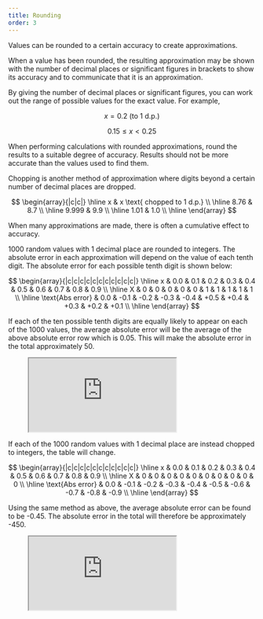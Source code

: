 ```yaml
---
title: Rounding
order: 3
---
```


Values can be rounded to a certain accuracy to create approximations.

When a value has been rounded, the resulting approximation may be shown with the number of decimal places or significant figures in brackets to show its accuracy and to communicate that it is an approximation.

By giving the number of decimal places or significant figures, you can work out the range of possible values for the exact value. For example,

$$
x = 0.2 \text{ (to 1 d.p.)}
$$

$$
0.15 \leq x < 0.25
$$

When performing calculations with rounded approximations, round the results to a suitable degree of accuracy. Results should not be more accurate than the values used to find them.

Chopping is another method of approximation where digits beyond a certain number of decimal places are dropped.

$$
\begin{array}{|c|c|}
\hline
x & x \text{ chopped to 1 d.p.} \\ \hline
8.76 & 8.7 \\ \hline
9.999 & 9.9 \\ \hline
1.01 & 1.0 \\ \hline
\end{array}
$$

When many approximations are made, there is often a cumulative effect to accuracy.

1000 random values with 1 decimal place are rounded to integers. The absolute error in each approximation will depend on the value of each tenth digit. The absolute error for each possible tenth digit is shown below:

$$
\begin{array}{|c|c|c|c|c|c|c|c|c|c|c|}
\hline
x & 0.0 & 0.1 & 0.2 & 0.3 & 0.4 & 0.5 & 0.6 & 0.7 & 0.8 & 0.9 \\ \hline
X & 0 & 0 & 0 & 0 & 0 & 1 & 1 & 1 & 1 & 1 \\ \hline
\text{Abs error} & 0.0 & -0.1 & -0.2 & -0.3 & -0.4 & +0.5 & +0.4 & +0.3 & +0.2 & +0.1 \\ \hline
\end{array}
$$

If each of the ten possible tenth digits are equally likely to appear on each of the 1000 values, the average absolute error will be the average of the above absolute error row which is 0.05. This will make the absolute error in the total approximately 50.

<figure class="image is-16by9"><iframe class="has-ratio" src="https://docs.google.com/spreadsheets/d/e/2PACX-1vRKd5ny-fNfDVyh9Q_1DYqyWum7mKw38cOTSk4dMZBVHT9G6I_V1IdZmR0914UZyez9djSZqyVUUifU/pubhtml?gid=0&single=true&widget=false&headers=false&chrome=false" scrolling="no"></iframe></figure>

If each of the 1000 random values with 1 decimal place are instead chopped to integers, the table will change.

$$
\begin{array}{|c|c|c|c|c|c|c|c|c|c|c|}
\hline
x & 0.0 & 0.1 & 0.2 & 0.3 & 0.4 & 0.5 & 0.6 & 0.7 & 0.8 & 0.9 \\ \hline
X & 0 & 0 & 0 & 0 & 0 & 0 & 0 & 0 & 0 & 0 \\ \hline
\text{Abs error} & 0.0 & -0.1 & -0.2 & -0.3 & -0.4 & -0.5 & -0.6 & -0.7 & -0.8 & -0.9 \\ \hline
\end{array}
$$

Using the same method as above, the average absolute error can be found to be -0.45. The absolute error in the total will therefore be approximately -450.

<figure class="image is-16by9"><iframe class="has-ratio" src="https://docs.google.com/spreadsheets/d/e/2PACX-1vRKd5ny-fNfDVyh9Q_1DYqyWum7mKw38cOTSk4dMZBVHT9G6I_V1IdZmR0914UZyez9djSZqyVUUifU/pubhtml?gid=115923683&single=true&widget=false&headers=false&chrome=false" scrolling="no"></iframe></figure>
